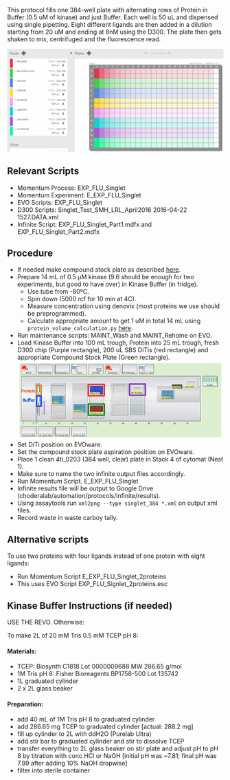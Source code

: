 
This protocol fills one 384-well plate with alternating rows of Protein in Buffer (0.5 uM of kinase) and just Buffer. Each well is 50 uL and dispensed using single pipetting. Eight different ligands are then added in a dilution starting from 20 uM and ending at 8nM using the D300. The plate then gets shaken to mix, centrifuged and the fluorescence read.

![alt text](img/Singlet_setup.png "Plate Setup")

## Relevant Scripts 
- Momentum Process: EXP_FLU_Singlet
- Momentum Experiment: E_EXP_FLU_Singlet
- EVO Scripts: EXP_FLU_Singlet
- D300 Scripts: Singlet_Test_SMH_LRL_April2016 2016-04-22 1527.DATA.xml
- Infinite Script: EXP_FLU_Singlet_Part1.mdfx and EXP_FLU_Singlet_Part2.mdfx

## Procedure
- If needed make compound stock plate as described [here](https://github.com/choderalab/wetlab-protocols/blob/updates/Compound_Stock_Plate_Preparation/Compound_Stock_Plate_Preparation.md).
- Prepare 14 mL of 0.5 µM kinase (9.6 should be enough for two experiments, but good to have over) in Kinase Buffer (in fridge).
  - Use tube from -80ºC.
  - Spin down (5000 rcf for 10 min at 4C).
  - Measure concentration using denovix (most proteins we use should be preprogrammed).
  - Calculate appropriate amount to get 1 uM in total 14 mL using `protein_volume_calculation.py` [here](https://github.com/choderalab/wetlab-protocols/blob/updates/Frequent_calculations_during_experiment_preparation/WIP_python_scripts/protein_volume_calculation.py).
- Run maintenance scripts: MAINT_Wash and MAINT_Rehome on EVO.
- Load Kinase Buffer into 100 mL trough, Protein into 25 mL trough, fresh D300 chip (Purple rectangle), 200 uL SBS DiTis (red rectangle) and appropriate Compound Stock Plate (Green rectangle).
![alt text](img/Singlet_deck_squares.png "EVO Deck")
- Set DiTi position on EVOware.
- Set the compound stock plate aspiration position on EVOware. 
- Place 1 clean 4ti_0203 (384 well, clear) plate in Stack 4 of cytomat (Nest 1).
- Make sure to name the two infinite output files accordingly.
- Run Momentum Script. E_EXP_FLU_Singlet
- Infinite results file will be output to Google Drive (choderalab/automation/protocols/infinite/results).
- Using assaytools run `xml2png --type singlet_384 *.xml` on output xml files.
- Record waste in waste carboy tally.

## Alternative scripts
To use two proteins with four ligands instead of one protein with eight ligands:
- Run Momentum Script E_EXP_FLU_Singlet_2proteins
- This uses EVO Script EXP_FLU_Signlet_2proteins.esc

## Kinase Buffer Instructions (if needed)

USE THE REVO. Otherwise:

To make 2L of 20 mM Tris 0.5 mM TCEP pH 8:

#### Materials:
- TCEP: Biosynth C1818 Lot 0000009688 MW 286.65 g/mol
- 1M Tris pH 8: Fisher Bioreagents BP1758-500 Lot 135742
- 1L graduated cylinder
- 2 x 2L glass beaker

#### Preparation:
- add 40 mL of 1M Tris pH 8 to graduated cylinder
- add 286.65 mg TCEP to graduated cylinder [actual: 288.2 mg]
- fill up cylinder to 2L with ddH2O (Purelab Ultra)
- add stir bar to graduated cylinder and stir to dissolve TCEP
- transfer everything to 2L glass beaker on stir plate and adjust pH to pH 8 by titration with conc HCl or NaOH [initial pH was ~7.81; final pH was 7.99 after adding 10% NaOH dropwise]
- filter into sterile container
